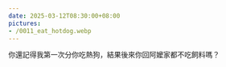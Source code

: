 ```yaml
---
date: 2025-03-12T08:30:00+08:00
pictures:
- /0011_eat_hotdog.webp
---
```


你還記得我第一次分你吃熱狗，結果後來你回阿嬤家都不吃飼料嗎？